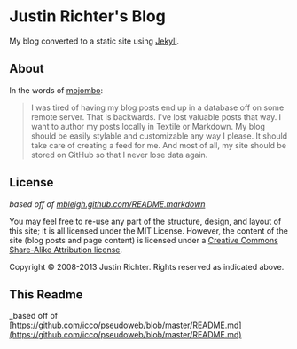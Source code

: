 # Justin Richter's Blog

My blog converted to a static site using [Jekyll][j].

## About

In the words of [mojombo][]:

> I was tired of having my blog posts end up in a database off on some remote server. That is backwards. I've lost valuable posts that way. I want to author my posts locally in Textile or Markdown. My blog should be easily stylable and customizable any way I please. It should take care of creating a feed for me. And most of all, my site should be stored on GitHub so that I never lose data again.

## License

_based off of [mbleigh.github.com/README.markdown](http://github.com/mbleigh/mbleigh.github.com)_

You may feel free to re-use any part of the structure, design, and layout of this site; it is all licensed under the MIT License. However, the content of the site (blog posts and page content) is licensed under a [Creative Commons Share-Alike Attribution license](http://creativecommons.org/licenses/by-nc-sa/3.0/us/).

Copyright &copy; 2008-2013 Justin Richter. Rights reserved as indicated above.

## This Readme

_based off of [https://github.com/icco/pseudoweb/blob/master/README.md](https://github.com/icco/pseudoweb/blob/master/README.md)

[j]: http://github.com/mojombo/jekyll
[mojombo]: http://github.com/mojombo

